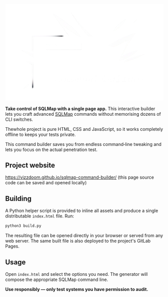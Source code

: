 ![SQLMAP COMMAND BUILDER](logo-white.png)

**Take control of SQLMap with a single page app.** This interactive builder lets you craft advanced [SQLMap](https://github.com/sqlmapproject/sqlmap) commands without memorising dozens of CLI switches. 

Thewhole project is pure HTML, CSS and JavaScript, so it works completely offline to keeps your tests private.

This command builder saves you from endless command‑line tweaking and lets you focus on the actual penetration test.

## Project website

<https://vizzdoom.github.io/sqlmap-command-builder/>
(this page source code can be saved and opened locally)

## Building

A Python helper script is provided to inline all assets and produce a single distributable `index.html` file. Run:

```bash
python3 build.py
```

The resulting file can be opened directly in your browser or served from any web server. The same built file is also deployed to the project's GitLab Pages.

## Usage

Open `index.html` and select the options you need. The generator will compose the appropriate SQLMap command line.

**Use responsibly — only test systems you have permission to audit.**

